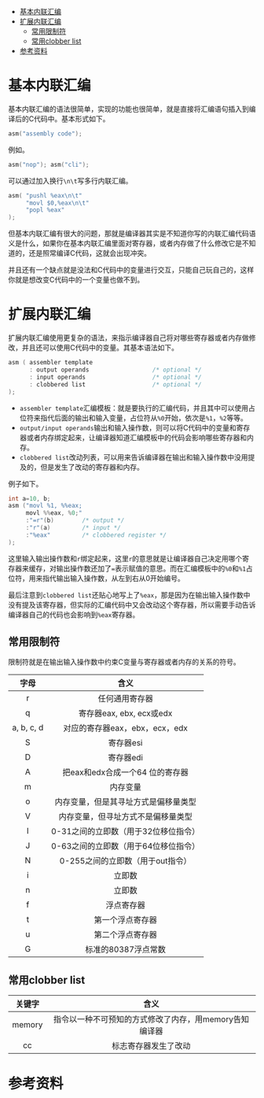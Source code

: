 - [基本内联汇编](#基本内联汇编)
- [扩展内联汇编](#扩展内联汇编)
  - [常用限制符](#常用限制符)
  - [常用clobber list](#常用clobber-list)
- [参考资料](#参考资料)

# 基本内联汇编

基本内联汇编的语法很简单，实现的功能也很简单，就是直接将汇编语句插入到编译后的C代码中。基本形式如下。

```c
asm("assembly code");
```

例如。

```c
asm("nop"); asm("cli");
```

可以通过加入换行`\n\t`写多行内联汇编。

```c
asm( "pushl %eax\n\t"
     "movl $0,%eax\n\t"
     "popl %eax"
);
```

但基本内联汇编有很大的问题，那就是编译器其实是不知道你写的内联汇编代码语义是什么，如果你在基本内联汇编里面对寄存器，或者内存做了什么修改它是不知道的，还是照常编译C代码，这就会出现冲突。

并且还有一个缺点就是没法和C代码中的变量进行交互，只能自己玩自己的，这样你就是想改变C代码中的一个变量也做不到。

# 扩展内联汇编

扩展内联汇编使用更复杂的语法，来指示编译器自己将对哪些寄存器或者内存做修改，并且还可以使用C代码中的变量。其基本语法如下。

```c
asm ( assembler template 
      : output operands                  /* optional */
      : input operands                   /* optional */
      : clobbered list                   /* optional */
);
```

- `assembler template`汇编模板：就是要执行的汇编代码，并且其中可以使用占位符来指代后面的输出和输入变量，占位符从`%0`开始，依次是`%1`，`%2`等等。
- `output/input operands`输出和输入操作数，则可以将C代码中的变量和寄存器或者内存绑定起来，让编译器知道汇编模板中的代码会影响哪些寄存器和内存。
- `clobbered list`改动列表，可以用来告诉编译器在输出和输入操作数中没用提及的，但是发生了改动的寄存器和内存。

例子如下。

```c
int a=10, b;
asm ("movl %1, %%eax; 
     movl %%eax, %0;"
     :"=r"(b)        /* output */
     :"r"(a)         /* input */
     :"%eax"         /* clobbered register */
); 
```

这里输入输出操作数和`r`绑定起来，这里`r`的意思就是让编译器自己决定用哪个寄存器来缓存，对输出操作数还加了`=`表示赋值的意思。而在汇编模板中的`%0`和`%1`占位符，用来指代输出输入操作数，从左到右从0开始编号。

最后注意到`clobbered list`还贴心地写上了`%eax`，那是因为在输出输入操作数中没有提及该寄存器，但实际的汇编代码中又会改动这个寄存器，所以需要手动告诉编译器自己的代码也会影响到`%eax`寄存器。

## 常用限制符

限制符就是在输出输入操作数中约束C变量与寄存器或者内存的关系的符号。

|    字母    |                 含义                 |
| :--------: | :----------------------------------: |
|     r      |            任何通用寄存器            |
|     q      |       寄存器eax, ebx, ecx或edx       |
| a, b, c, d |    对应的寄存器eax，ebx，ecx，edx    |
|     S      |              寄存器esi               |
|     D      |              寄存器edi               |
|     A      |   把eax和edx合成一个64 位的寄存器    |
|     m      |               内存变量               |
|     o      | 内存变量，但是其寻址方式是偏移量类型 |
|     V      |  内存变量，但寻址方式不是偏移量类型  |
|     I      | 0-31之间的立即数（用于32位移位指令） |
|     J      | 0-63之间的立即数（用于64位移位指令） |
|     N      |   0-255之间的立即数（用于out指令）   |
|     i      |                立即数                |
|     n      |                立即数                |
|     f      |              浮点寄存器              |
|     t      |           第一个浮点寄存器           |
|     u      |           第二个浮点寄存器           |
|     G      |         标准的80387浮点常数          |

## 常用clobber list

| 关键字 |                          含义                          |
| :----: | :----------------------------------------------------: |
| memory | 指令以一种不可预知的方式修改了内存，用memory告知编译器 |
|   cc   |                  标志寄存器发生了改动                  |

# 参考资料


